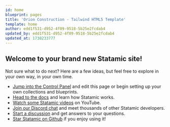 ```yaml
---
id: home
blueprint: pages
title: 'Orion Construction - Tailwind HTML5 Template'
template: home
author: edd1f531-d952-4f09-9518-5b25e2fcdab4
updated_by: edd1f531-d952-4f09-9518-5b25e2fcdab4
updated_at: 1738233777
---
```

## Welcome to your brand new Statamic site!

Not sure what to do next? Here are a few ideas, but feel free to explore in your own way, in your own time.

- [Jump into the Control Panel](/cp) and edit this page or begin setting up your own collections and blueprints.
- [Head to the docs](https://statamic.dev) and learn how Statamic works.
- [Watch some Statamic videos](https://youtube.com/statamic) on YouTube.
- [Join our Discord chat](https://statamic.com/discord) and meet thousands of other Statamic developers.
- [Start a discussion](https://github.com/statamic/cms/discussions) and get answers to your questions.
- [Star Statamic on Github](https://github.com/statamic/cms) if you enjoy using it!